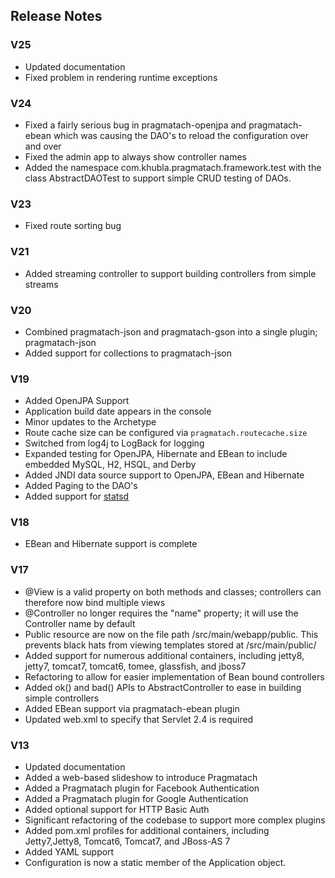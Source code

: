 <a id="releasenotes"></a>
Release Notes
------------------------
### V25

* Updated documentation
* Fixed problem in rendering runtime exceptions

### V24

* Fixed a fairly serious bug in pragmatach-openjpa and pragmatach-ebean which was causing the DAO's to reload the configuration over and over
* Fixed the admin app to always show controller names
* Added the namespace com.khubla.pragmatach.framework.test with the class AbstractDAOTest to support simple CRUD testing of DAOs.

### V23

* Fixed route sorting bug

### V21

* Added streaming controller to support building controllers from simple streams

### V20

* Combined pragmatach-json and pragmatach-gson into a single plugin; pragmatach-json
* Added support for collections to pragmatach-json

### V19

* Added OpenJPA Support
* Application build date appears in the console
* Minor updates to the Archetype
* Route cache size can be configured via `pragmatach.routecache.size`
* Switched from log4j to LogBack for logging
* Expanded testing for OpenJPA, Hibernate and EBean to include embedded MySQL, H2, HSQL, and Derby
* Added JNDI data source support to OpenJPA, EBean and Hibernate
* Added Paging to the DAO's
* Added support for [statsd](https://github.com/etsy/statsd/)

### V18

* EBean and Hibernate support is complete

### V17

* @View is a valid property on both methods and classes; controllers can therefore now bind multiple views
* @Controller no longer requires the "name" property; it will use the Controller name by default
* Public resource are now on the file path /src/main/webapp/public.  This prevents black hats from viewing templates stored at /src/main/public/
* Added support for numerous additional containers, including jetty8, jetty7, tomcat7, tomcat6, tomee, glassfish, and jboss7
* Refactoring to allow for easier implementation of Bean bound controllers
* Added ok() and bad() APIs to AbstractController to ease in building simple controllers
* Added EBean support via pragmatach-ebean plugin
* Updated web.xml to specify that Servlet 2.4 is required

### V13

* Updated documentation
* Added a web-based slideshow to introduce Pragmatach
* Added a Pragmatach plugin for Facebook Authentication
* Added a Pragmatach plugin for Google Authentication
* Added optional support for HTTP Basic Auth
* Significant refactoring of the codebase to support more complex plugins
* Added pom.xml profiles for additional containers, including Jetty7,Jetty8, Tomcat6, Tomcat7, and JBoss-AS 7
* Added YAML support
* Configuration is now a static member of the Application object.

